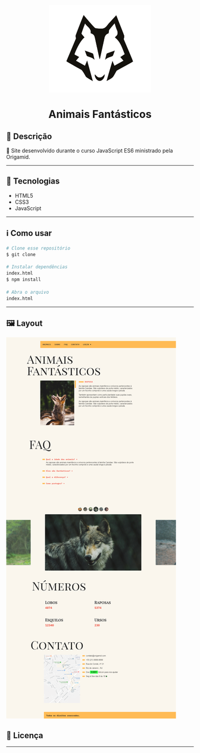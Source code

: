 <p align="center"><img src="/img/lobo.png"></p> 
<h1 align="center">Animais Fantásticos<br></h1>

## 🔖 Descrição
🐺  Site desenvolvido durante o curso JavaScript ES6 ministrado pela Origamid.


---

## 🚀 Tecnologias

* HTML5
* CSS3
* JavaScript

---

## ℹ️ Como usar
```bash
# Clone esse repositório
$ git clone 

# Instalar dependências
index.html
$ npm install

# Abra o arquivo
index.html
```
---

## 🖼 Layout
![Layout Animais Fantasticos](/img/layout.png)

## 📝 Licença

---
